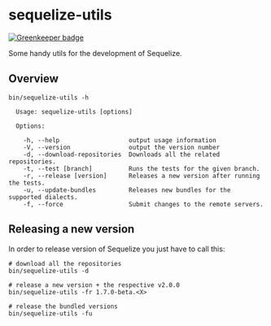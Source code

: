 # sequelize-utils

[![Greenkeeper badge](https://badges.greenkeeper.io/sequelize/sequelize-utils.svg)](https://greenkeeper.io/)


Some handy utils for the development of Sequelize.

## Overview


```
bin/sequelize-utils -h

  Usage: sequelize-utils [options]

  Options:

    -h, --help                   output usage information
    -V, --version                output the version number
    -d, --download-repositories  Downloads all the related repositories.
    -t, --test [branch]          Runs the tests for the given branch.
    -r, --release [version]      Releases a new version after running the tests.
    -u, --update-bundles         Releases new bundles for the supported dialects.
    -f, --force                  Submit changes to the remote servers.
```

## Releasing a new version

In order to release version of Sequelize you just have to call this:

```
# download all the repositories
bin/sequelize-utils -d

# release a new version + the respective v2.0.0
bin/sequelize-utils -fr 1.7.0-beta.<X>

# release the bundled versions
bin/sequelize-utils -fu

```
